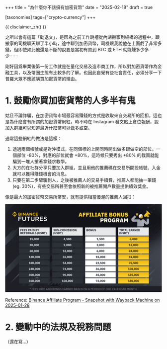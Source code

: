 +++
title = "為什麼你不該擁有加密貨幣"
date = "2025-02-18"
draft = true

[taxonomies]
tags=["crypto-currency"]
+++

{{ disclaimer_zh() }}

之所以會有這篇「勸退文」，是因為之前工作跳槽從內湖搬家到板橋的過程中，跟搬家的司機聊天聊了半小時，途中聊到加密貨幣，司機跟我說他在上面虧了非常多錢，但即使如此他還是不斷的說要是當初有買到 BTC 或 ETH 就能賺多少多少⋯⋯

剛好因爲畢業後第一份工作就是在量化交易及造市商工作，所以對加密貨幣作為金融工具，以及幣圈生態有比較多的了解。也因此自覺有些社會責任，必須分享一下普羅大眾不應該購買加密貨幣的理由。

# 1. 鼓勵你買加密貨幣的人多半有鬼

姑且不論詐騙，在加密貨幣市場最容易賺錢的方式是收取來自交易所的回扣，這也是為什麼會有所謂的加密貨幣網紅，時不時在 Instagram 發文貼上倉位報酬，說加入群組可以知道最近什麼幣可以做多或空。

通常這些網紅的做法是這樣：
1. 透過兩個帳號或是對沖模式，在同個標的上開同時開出做多跟做空的部位。一個部位 -80%，對應的部位就會 +80%，這時候只要秀出 +80% 的截圖就能騙到一堆人搶著拿錢求教學。
2. 大方的在社群分享只要加入群組，並且用他的推薦碼在交易所開設帳號、入金就可以獲得賺錢機會的消息。
3. 只要在第二步驟騙到人，之後被推薦人的交易手續費，推薦人都能抽一筆錢 (eg. 30%)，有些交易所甚至會依照新的被推薦開戶數量提供績效獎金。

像是最大的加密貨幣交易所幣安，就有提供相當優渥的推薦人回扣：

![Binance Comission Chart](/things-to-consider-before-buying-cryptocurrencies/binance-comission.png)

Reference: [Binance Affiliate Program - Snapshot with Wayback Machine on 2025-01-28](https://web.archive.org/web/20250128035301/https://www.binance.com/en/support/faq/binance-affiliate-program-starter-guide-cbf9ab9a11fa44a293d44607803c6c2d?hl=en)

# 2. 變動中的法規及稅務問題

（還在寫...）